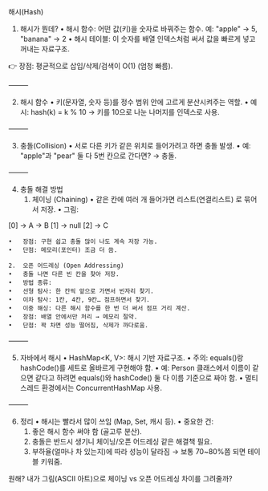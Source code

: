 해시(Hash)

1. 해시가 뭔데?
	•	해시 함수: 어떤 값(키)을 숫자로 바꿔주는 함수.
예: "apple" → 5, "banana" → 2
	•	해시 테이블: 이 숫자를 배열 인덱스처럼 써서 값을 빠르게 넣고 꺼내는 자료구조.

👉 장점: 평균적으로 삽입/삭제/검색이 O(1) (엄청 빠름).

⸻

2. 해시 함수
	•	키(문자열, 숫자 등)를 정수 범위 안에 고르게 분산시켜주는 역할.
	•	예시: hash(k) = k % 10 → 키를 10으로 나눈 나머지를 인덱스로 사용.

⸻

3. 충돌(Collision)
	•	서로 다른 키가 같은 위치로 들어가려고 하면 충돌 발생.
	•	예: "apple"과 "pear" 둘 다 5번 칸으로 간다면? → 충돌.

⸻

4. 충돌 해결 방법
	1.	체이닝 (Chaining)
	•	같은 칸에 여러 개 들어가면 리스트(연결리스트) 로 묶어서 저장.
	•	그림:

[0] -> A -> B
[1] -> null
[2] -> C


	•	장점: 구현 쉽고 충돌 많이 나도 계속 저장 가능.
	•	단점: 메모리(포인터) 조금 더 씀.

	2.	오픈 어드레싱 (Open Addressing)
	•	충돌 나면 다른 빈 칸을 찾아 저장.
	•	방법 종류:
	•	선형 탐사: 한 칸씩 앞으로 가면서 빈자리 찾기.
	•	이차 탐사: 1칸, 4칸, 9칸… 점프하면서 찾기.
	•	이중 해싱: 다른 해시 함수를 한 번 더 써서 점프 거리 계산.
	•	장점: 배열 안에서만 처리 → 메모리 절약.
	•	단점: 꽉 차면 성능 떨어짐, 삭제가 까다로움.

⸻

5. 자바에서 해시
	•	HashMap<K, V>: 해시 기반 자료구조.
	•	주의: equals()랑 hashCode()를 세트로 올바르게 구현해야 함.
	•	예: Person 클래스에서 이름이 같으면 같다고 하려면
equals()와 hashCode() 둘 다 이름 기준으로 짜야 함.
	•	멀티스레드 환경에서는 ConcurrentHashMap 사용.

⸻

6. 정리
	•	해시는 빨라서 많이 쓰임 (Map, Set, 캐시 등).
	•	중요한 건:
	1.	좋은 해시 함수 써야 함 (골고루 분산).
	2.	충돌은 반드시 생기니 체이닝/오픈 어드레싱 같은 해결책 필요.
	3.	부하율(얼마나 차 있는지)에 따라 성능이 달라짐 → 보통 70~80%쯤 되면 테이블 키워줌.



원해? 내가 그림(ASCII 아트)으로 체이닝 vs 오픈 어드레싱 차이를 그려줄까?
